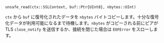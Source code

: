 ```
unsafe_read(ctx::SSLContext, buf::Ptr{UInt8}, nbytes::UInt)
```

`ctx` から `buf` に復号化されたデータを `nbytes` バイトコピーします。十分な復号化データが利用可能になるまで待機します。`nbytes` がコピーされる前にピアが TLS `close_notify` を送信するか、接続を閉じた場合は `EOFError` をスローします。
